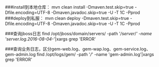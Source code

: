###install到本地仓库：
mvn clean install -Dmaven.test.skip=true -Dfile.encoding=UTF-8 -Dmaven.javadoc.skip=true -U -T 1C -Pprod
###deploy到私服：
mvn clean deploy -Dmaven.test.skip=true -Dfile.encoding=UTF-8 -Dmaven.javadoc.skip=true -U -T 1C -Pprod

###查询jboss日志
find /opt/jboss/domain/servers/ -path '*/server*/*' -name 'server.log.2016-08-04-*'|xargs grep 'ERROR'

###查询业务日志，区分gem-web.log、gem-wap.log、gem-service.log、gem-admin.log
find /opt/logs/gem/ -path '*/*' -name 'gem-admin.log'|xargs grep 'ERROR'
